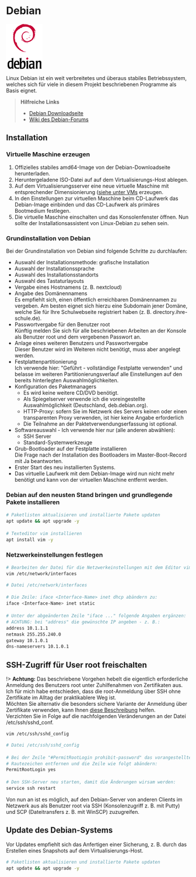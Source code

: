 # Debian

![logo debian](../_media/logo_debian.png "Provided by debian.org")

Linux Debian ist ein weit verbreitetes und überaus stabiles Betriebssystem, welches sich für viele in diesem Projekt beschriebenen Programme als Basis eignet. 

> **Hilfreiche Links**
> - [Debian Downloadseite](https://www.debian.org/CD/http-ftp/)
> - [Wiki des Debian-Forums](https://wiki.debianforum.de/Hauptseite)

## Installation

### Virtuelle Maschine erzeugen

1. Offizielles stabiles amd64-Image von der Debian-Downloadseite herunterladen.
2. Heruntergeladene ISO-Datei auf auf dem Virtualisierungs-Host ablegen.
3. Auf dem Virtualisierungsserver eine neue virtuelle Maschine mit entsprechender Dimensionierung ([siehe unter VMs](/virtualisierung/vms?id=virtuelle-maschinen-im-schulnetzkonzept) erzeugen.
4. In den Einstellungen zur virtuellen Maschine beim CD-Laufwerk das Debian-Image einbinden und das CD-Laufwerk als primäres Bootmedium festlegen.
5. Die virtuelle Maschine einschalten und das Konsolenfenster öffnen. Nun sollte der Installationsassistent von Linux-Debian zu sehen sein.

### Grundinstallation von Debian

Bei der Grundinstallation von Debian sind folgende Schritte zu durchlaufen:

*   Auswahl der Installationsmethode: grafische Installation
*   Auswahl der Installationssprache
*   Auswahl des Installationsstandorts
*   Auswahl des Tastaturlayouts
*   Vergabe eines Hostnamens (z. B. nextcloud)
*   Angabe des Domänennamens\
    Es empfiehlt sich, einen öffentlich erreichbaren Domänennamen zu vergeben. Am besten eignet sich hierzu eine Subdomain jener Domäne, welche Sie für Ihre Schulwebseite registriert haben (z. B. directory.ihre-schule.de).
*   Passwortvergabe für den Benutzer root\
    Künftig melden Sie sich für alle beschriebenen Arbeiten an der Konsole als Benutzer root und dem vergebenen Passwort an.
*   Anlage eines weiteren Benutzers und Passwortvergabe\
    Dieser Benutzer wird im Weiteren nicht benötigt, muss aber angelegt werden.
*   Festplattenpartitionierung\
    Ich verwende hier: "Geführt - vollständige Festplatte verwenden" und belasse im weiteren Partitionierungsverlauf alle Einstellungen auf den bereits hinterlegten Auswahlmöglichkeiten.
*   Konfiguration des Paketmanagers
    *   Es wird keine weitere CD/DVD benötigt.
    *   Als Spiegelserver verwende ich die voreingestellte Auswahlmöglichkeit (Deutschland, deb.debian.org).
    *   HTTP-Proxy: sofern Sie im Netzwerk des Servers keinen oder einen transparenten Proxy verwenden, ist hier keine Angabe erforderlich
    *   Die Teilnahme an der Paktetverwendungserfassung ist optional.
*   Softwareauswahl - Ich verwende hier nur (alle anderen abwählen):
    *   SSH Server
    *   Standard-Systemwerkzeuge
*   Grub-Bootloader auf der Festplatte installieren\
    Die Frage nach der Installation des Bootloaders im Master-Boot-Record mit Ja beantworten.
*   Erster Start des neu installierten Systems.
*   Das virtuelle Laufwerk mit dem Debian-Image wird nun nicht mehr benötigt und kann von der virtuellen Maschine entfernt werden.

### Debian auf den neusten Stand bringen und grundlegende Pakete installieren

```bash
# Paketlisten aktualisieren und installierte Pakete updaten
apt update && apt upgrade -y
   
# Texteditor vim installieren
apt install vim -y
```


### Netzwerkeinstellungen festlegen

```bash
# Bearbeiten der Datei für die Netzwerkeinstellungen mit dem Editor vim
vim /etc/network/interfaces
```

```bash
# Datei /etc/network/interfaces

# Die Zeile: iface <Interface-Name> inet dhcp abändern zu:
iface <Interface-Name> inet static

# Unter der abgeänderten Zeile "iface ..." folgende Angaben ergänzen:
# ACHTUNG: bei "address" die gewünschte IP angeben - z. B.:
address 10.1.1.1
netmask 255.255.240.0
gateway 10.1.0.1
dns-nameservers 10.1.0.1
```

## SSH-Zugriff für User root freischalten

!> **Achtung:** Das beschriebene Vorgehen hebelt die eigentlich erforderliche Anmeldung des Benutzers root unter Zuhilfenahmen von Zertifikaten aus. Ich für mich habe entschieden, dass die root-Anmeldung über SSH ohne Zertifikate im Alltag der praktikablere Weg ist. \
Möchten Sie alternativ die besonders sichere Variante der Anmeldung über Zertifikate verwenden, kann Ihnen [diese Beschreibung](https://www.df.eu/de/support/df-faq/cloudserver/anleitungen/ssh-logins-auf-public-private-key-umstellen/) helfen.\
Verzichten Sie in Folge auf die nachfolgenden Veränderungen an der Datei /etc/ssh/sshd_conf.

```bash
vim /etc/ssh/sshd_config
```

```bash
# Datei /etc/ssh/sshd_config

# Bei der Zeile "#PermitRootLogin prohibit-password" das vorangestellte 
# Rautezeichen entfernen und die Zeile wie folgt abändern:
PermitRootLogin yes

# Den SSH-Server neu starten, damit die Änderungen wirsam werden:
service ssh restart
```

Von nun an ist es möglich, auf den Debian-Server von anderen Clients im Netzwerk aus als Benutzer root via SSH (Konsolenzugriff z. B. mit Putty) und SCP (Dateitransfers z. B. mit WinSCP) zuzugreifen.


## Update des Debian-Systems
Vor Updates empfiehlt sich das Anfertigen einer Sicherung, z. B. durch das Erstellen eines Snapshots auf dem Virtualisierungs-Host.

```bash
# Paketlisten aktualisieren und installierte Pakete updaten
apt update && apt upgrade -y
```